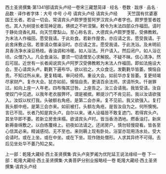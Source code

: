 西土圣贤撰集·第1341部请宾头卢经一卷宋三藏慧简译
· 经名 · 卷数 · 跋序
· 品名 · 品数 · 译作者字体：大号 中号 小号
请宾头卢经
请宾头卢经
　　天竺国有优婆塞国王长者。若设一切会。常请宾头卢颇罗堕誓阿罗汉宾头卢者字也。颇罗堕誓者姓也。其人为树提长者现神足故。佛摈之不听涅槃。敕令为末法四部众作福田。请时于静处烧香礼拜。向天竺摩梨山。至心称名言。大德宾头卢颇罗堕誓。受佛教敕。为末法人作福田。愿受我请。于此处食。若新作屋舍。亦应请之言。愿受我请。于此舍床敷止宿。若普请众僧澡浴时。亦应请之言。愿受我请。于此洗浴。及未明前具香汤净水澡豆杨枝。香油调和冷暖。如人浴法。开户请入。然后闭户。如人浴讫顷。众僧乃入。凡会食澡浴。要须一切请僧至心求解脱。不疑不昧。信心清净。然后可屈。近世有一长者闻说宾头卢阿罗汉受佛教敕为末法人作福田。即如法施设大会。至心请宾头卢。氍氀下遍布华。欲以验之。大众食讫。发氍氀华皆萎。懊恼自责。不知过所从来。更复精竭。审问经师。重设大会。如前华亦复皆萎。复更倾竭尽家财产。复作大会。犹亦如前。懊恼自责。更请百余法师。求请所失。忏谢罪过。如向上座一人年老。四布悔其愆咎。上座告之。汝三会请我。我皆受请。汝自使奴门中见遮。以我年老衣服弊坏。谓是被摈。赖提沙门不肯见前。我以汝请欲强入。汝奴以杖打我。头破额右角疮。是第二会亦来。复不见前。我又欲强入。复打我头额中疮。是第三会亦来。如前被打。头额左角疮。是皆汝自为之。何所懊惋。言已不现。长者乃知是宾头卢。自尔以来。诸人设福皆不敢复遮门。若得宾头卢。其坐华即不萎。若新立房舍床榻。欲请宾头卢时。皆当香汤洒地。燃香油灯。新床新褥奋绵敷之。以白练覆绵上。初夜如法请之。还闭房户。慎勿轻慢窥看。皆各至心信其必来。精诚感彻。无不至也。来则耨上现有卧处。浴室亦现用汤水处。受大会请时。或在上坐。或在中坐。或在下坐。现作随处僧形。人求其异终不可得。去后见坐处华不萎乃知之矣。

上一部：乾隆大藏经·西土圣贤撰集·宾头卢突罗阇为优陀延王说法缘经一卷
下一部：乾隆大藏经·西土圣贤撰集·大勇菩萨分别业报略经一卷
乾隆大藏经·西土圣贤撰集·请宾头卢经